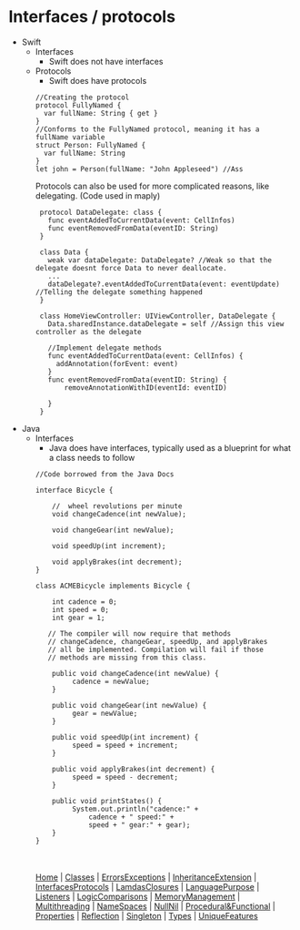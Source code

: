 # Interfaces / protocols

* Swift
  * Interfaces
    * Swift does not have interfaces
  * Protocols
    * Swift does have protocols
    ```
    //Creating the protocol
    protocol FullyNamed {
      var fullName: String { get }
    }
    //Conforms to the FullyNamed protocol, meaning it has a fullName variable
    struct Person: FullyNamed {
      var fullName: String
    }
    let john = Person(fullName: "John Appleseed") //Ass
    ```
     Protocols can also be used for more complicated reasons, like delegating. (Code used in maply)
     ```
      protocol DataDelegate: class {
        func eventAddedToCurrentData(event: CellInfos)
        func eventRemovedFromData(eventID: String)
      }
      
      class Data {
        weak var dataDelegate: DataDelegate? //Weak so that the delegate doesnt force Data to never deallocate.
        ...
        dataDelegate?.eventAddedToCurrentData(event: eventUpdate) //Telling the delegate something happened
      }
      
      class HomeViewController: UIViewController, DataDelegate {
        Data.sharedInstance.dataDelegate = self //Assign this view controller as the delegate
        
        //Implement delegate methods
        func eventAddedToCurrentData(event: CellInfos) {
          addAnnotation(forEvent: event)
        }
        func eventRemovedFromData(eventID: String) {
            removeAnnotationWithID(eventId: eventID)

        }
      }
     
     ```
* Java
  * Interfaces
    * Java does have interfaces, typically used as a blueprint for what a class needs to follow
    ```
    //Code borrowed from the Java Docs
    
    interface Bicycle {

        //  wheel revolutions per minute
        void changeCadence(int newValue);

        void changeGear(int newValue);

        void speedUp(int increment);

        void applyBrakes(int decrement);
    }
    
    class ACMEBicycle implements Bicycle {

        int cadence = 0;
        int speed = 0;
        int gear = 1;

       // The compiler will now require that methods
       // changeCadence, changeGear, speedUp, and applyBrakes
       // all be implemented. Compilation will fail if those
       // methods are missing from this class.

        public void changeCadence(int newValue) {
             cadence = newValue;
        }

        public void changeGear(int newValue) {
             gear = newValue;
        }

        public void speedUp(int increment) {
             speed = speed + increment;   
        }

        public void applyBrakes(int decrement) {
             speed = speed - decrement;
        }

        public void printStates() {
             System.out.println("cadence:" +
                 cadence + " speed:" + 
                 speed + " gear:" + gear);
        }
    }
    ```
    <br><br>
[Home](README.md) | [Classes](Classes.md) | [ErrorsExceptions](ErrorsExceptions.md) | [InheritanceExtension](InheritanceExtension.md) | [InterfacesProtocols](InterfacesProtocols.md) | [LamdasClosures](LamdasClosures.md) | [LanguagePurpose](LanguagePurpose.md) | [Listeners](Listeners.md) | [LogicComparisons](LogicComparisons.md) | [MemoryManagement](MemoryManagement.md) | [Multithreading](Multithreading.md) | [NameSpaces](NameSpaces.md) | [NullNil](NullNil.md) | [Procedural&Functional](Procedural&Functional.md) | [Properties](Properties.md) | [Reflection](Reflection.md) | [Singleton](Singleton.md) | [Types](Types.md) | [UniqueFeatures](UniqueFeatures.md)
  
